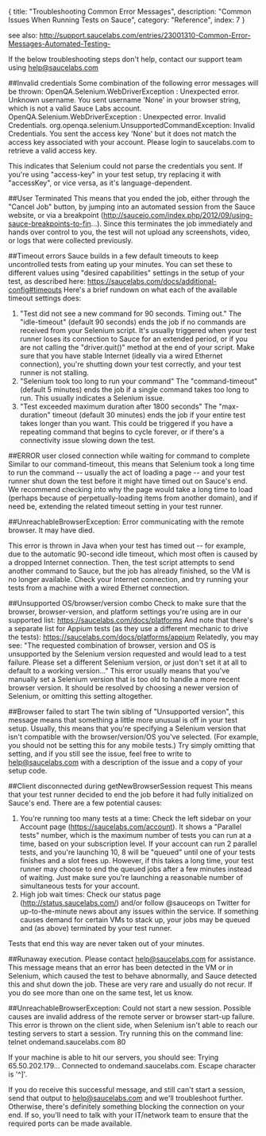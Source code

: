 { 
  title: "Troubleshooting Common Error Messages", 
  description: "Common Issues When Running Tests on Sauce", 
  category: "Reference",
  index: 7
}

see also: http://support.saucelabs.com/entries/23001310-Common-Error-Messages-Automated-Testing-

If the below troubleshooting steps don't help, contact our support team using help@saucelabs.com

##Invalid credentials
Some combination of the following error messages will be thrown:
OpenQA.Selenium.WebDriverException : Unexpected error. Unknown username.
You sent username 'None' in your browser string, which is not a valid Sauce Labs account.
OpenQA.Selenium.WebDriverException : Unexpected error. Invalid Credentials.
org.openqa.selenium.UnsupportedCommandException: Invalid Credentials.
You sent the access key 'None' but it does not match the access key associated with your account. Please login to saucelabs.com to retrieve a valid access key.
 
This indicates that Selenium could not parse the credentials you sent. If you're using "access-key" in your test setup, try replacing it with "accessKey", or vice versa, as it's language-dependent.
 
##User Terminated
This means that you ended the job, either through the "Cancel Job" button, by jumping into an automated session from the Sauce website, or via a breakpoint (http://sauceio.com/index.php/2012/09/using-sauce-breakpoints-to-fin...). Since this terminates the job immediately and hands over control to you, the test will not upload any screenshots, video, or logs that were collected previously.
 
##Timeout errors
Sauce builds in a few default timeouts to keep uncontrolled tests from eating up your minutes. You can set these to different values using "desired capabilities" settings in the setup of your test, as described here: https://saucelabs.com/docs/additional-config#timeouts
Here's a brief rundown on what each of the available timeout settings does:
1. "Test did not see a new command for 90 seconds. Timing out."
The "idle-timeout" (default 90 seconds) ends the job if no commands are received from your Selenium script.
It's usually triggered when your test runner loses its connection to Sauce for an extended period, or if you are not calling the "driver.quit()" method at the end of your script. Make sure that you have stable Internet (ideally via a wired Ethernet connection), you're shutting down your test correctly, and your test runner is not stalling.
2. "Selenium took too long to run your command"
The "command-timeout" (default 5 minutes) ends the job if a single command takes too long to run.
This usually indicates a Selenium issue.
3. "Test exceeded maximum duration after 1800 seconds"
The "max-duration" timeout (default 30 minutes) ends the job if your entire test takes longer than you want.
This could be triggered if you have a repeating command that begins to cycle forever, or if there's a connectivity issue slowing down the test.
 

##ERROR user closed connection while waiting for command to complete
Similar to our command-timeout, this means that Selenium took a long time to run the command -- usually the act of loading a page -- and your test runner shut down the test before it might have timed out on Sauce's end. We recommend checking into why the page would take a long time to load (perhaps because of perpetually-loading items from another domain), and if need be, extending the related timeout setting in your test runner.
 

##UnreachableBrowserException: Error communicating with the remote browser. It may have died.

This error is thrown in Java when your test has timed out -- for example, due to the automatic 90-second idle timeout, which most often is caused by a dropped Internet connection. Then, the test script attempts to send another command to Sauce, but the job has already finished, so the VM is no longer available. Check your Internet connection, and try running your tests from a machine with a wired Ethernet connection.

 

##Unsupported OS/browser/version combo
Check to make sure that the browser, browser-version, and platform settings you're using are in our supported list: https://saucelabs.com/docs/platforms
And note that there's a separate list for Appium tests (as they use a different mechanic to drive the tests): https://saucelabs.com/docs/platforms/appium
Relatedly, you may see: "The requested combination of browser, version and OS is unsupported by the Selenium version requested and would lead to a test failure. Please set a different Selenium version, or just don't set it at all to default to a working version..."
This error usually means that you've manually set a Selenium version that is too old to handle a more recent browser version. It should be resolved by choosing a newer version of Selenium, or omitting this setting altogether.
 
##Browser failed to start
The twin sibling of "Unsupported version", this message means that something a little more unusual is off in your test setup. Usually, this means that you're specifying a Selenium version that isn't compatible with the browser/version/OS you've selected. (For example, you should not be setting this for any mobile tests.)
Try simply omitting that setting, and if you still see the issue, feel free to write to help@saucelabs.com with a description of the issue and a copy of your setup code.
 
##Client disconnected during getNewBrowserSession request
This means that your test runner decided to end the job before it had fully initialized on Sauce's end. There are a few potential causes:
1. You're running too many tests at a time: Check the left sidebar on your Account page (https://saucelabs.com/account). It shows a "Parallel tests" number, which is the maximum number of tests you can run at a time, based on your subscription level. If your account can run 2 parallel tests, and you're launching 10, 8 will be "queued" until one of your tests finishes and a slot frees up. However, if this takes a long time, your test runner may choose to end the queued jobs after a few minutes instead of waiting. Just make sure you're launching a reasonable number of simultaneous tests for your account.
2. High job wait times: Check our status page (http://status.saucelabs.com/) and/or follow @sauceops on Twitter for up-to-the-minute news about any issues within the service. If something causes demand for certain VMs to stack up, your jobs may be queued and (as above) terminated by your test runner.
 
Tests that end this way are never taken out of your minutes.
 
##Runaway execution. Please contact help@saucelabs.com for assistance.
This message means that an error has been detected in the VM or in Selenium, which caused the test to behave abnormally, and Sauce detected this and shut down the job. These are very rare and usually do not recur. If you do see more than one on the same test, let us know.
 

##UnreachableBrowserException: Could not start a new session. Possible causes are invalid address of the remote server or browser start-up failure.
This error is thrown on the client side, when Selenium isn't able to reach our testing servers to start a session. Try running this on the command line:
telnet ondemand.saucelabs.com 80

If your machine is able to hit our servers, you should see:
Trying 65.50.202.179...
Connected to ondemand.saucelabs.com.
Escape character is '^]'.

If you do receive this successful message, and still can't start a session, send that output to help@saucelabs.com and we'll troubleshoot further.
Otherwise, there's definitely something blocking the connection on your end. If so, you'll need to talk with your IT/network team to ensure that the required ports can be made available.

